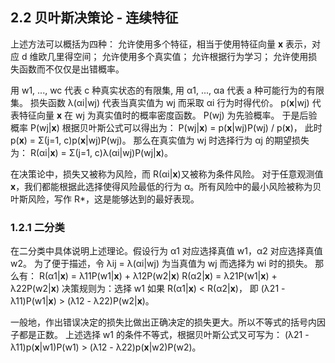 ## 2.2 贝叶斯决策论 - 连续特征

上述方法可以概括为四种：
允许使用多个特征，相当于使用特征向量 **x** 表示，对应 d 维欧几里得空间；
允许使用多个真实值；
允许根据行为学习；
允许使用损失函数而不仅仅是出错概率。

用 w1, ..., wc 代表 c 种真实状态的有限集, 用 α1, ..., αa 代表 a 种可能行为的有限集。
损失函数 λ(αi|wj) 代表当真实值为 wj 而采取 αi 行为时得代价。
p(**x**|wj) 代表特征向量 **x** 在 wj 为真实值时的概率密度函数。
P(wj) 为先验概率。
于是后验概率 P(wj|**x**) 根据贝叶斯公式可以得出为：
P(wj|**x**) = p(**x**|wj)P(wj) / p(**x**)，
此时 p(**x**) = Σ(j=1, c)p(**x**|wj)P(wj)。
那么在真实值为 wj 时选择行为 αj 的期望损失为：
R(αi|**x**) = Σ(j=1, c)λ(αi|wj)P(wj|**x**)。

在决策论中，损失又被称为风险，而 R(αi|**x**)又被称为条件风险。
对于任意观测值 **x**，我们都能根据此选择使得风险最低的行为 α。所有风险中的最小风险被称为贝叶斯风险，写作 R*，这是能够达到的最好表现。

### 1.2.1 二分类

在二分类中具体说明上述理论。假设行为 α1 对应选择真值 w1，α2 对应选择真值 w2。
为了便于描述，令 λij = λ(αi|wj) 为当真值为 wj 而选择为 wi 时的损失。
那么有：
R(α1|**x**) = λ11P(w1|**x**) + λ12P(w2|**x**)
R(α2|**x**) = λ21P(w1|**x**) + λ22P(w2|**x**)
决策规则为：选择 w1 如果 R(α1|**x**) < R(α2|**x**)，
即 (λ21 - λ11)P(w1|**x**) > (λ12 - λ22)P(w2|**x**)。

一般地，作出错误决定的损失比做出正确决定的损失更大。所以不等式的括号内因子都是正数。
上述选择 w1 的条件不等式，根据贝叶斯公式又可写为：
(λ21 - λ11)p(**x**|w1)P(w1) > (λ12 - λ22)p(**x**|w2)P(w2)。
